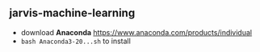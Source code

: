 ## jarvis-machine-learning
- download **Anaconda** https://www.anaconda.com/products/individual
- `bash Anaconda3-20...sh` to install


